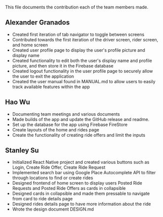 This file documents the contribution each of the team members made.

## Alexander Granados
- Created first iteration of tab navigator to toggle between screens
- Contributed towards the first iteration of the driver screen, rider screen, and home screen
- Created user profile page to display the user's profile picture and display name
- Created functionality to edit both the user's display name and profile picture, and then store it in the Firebase database
- Created logout functionality in the user profile page to securely allow the user to exit the application
- Created the user manual found in MANUAL.md to allow users to easily track available features within the app

## Hao Wu
- Documenting team meetings and various documents
- Made builds of the app and update the GitHub release and readme.
- Set up the database for the app using Firebase FireStore
- Create layouts of the home and rides page
- Create the functionality of creating ride offers and limit the inputs

## Stanley Su
- Initialized React Native project and created various buttons such as Login, Create Ride Offer, Create Ride Request
- Implemented search bar using Google Place Autocomplete API to filter through locations to find or create rides
- Designed frontend of home screen to display users Posted Ride Requests and Posted Ride Offers as cards in collapsible
- Designed cards in collapsible and made them pressable to navigate from card to ride details page
- Designed rides details page to have more information about the ride
- Wrote the design document DESIGN.md


